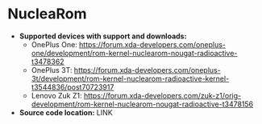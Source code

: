 # NucleaRom

+ **Supported devices with support and downloads:**
    + OnePlus One: https://forum.xda-developers.com/oneplus-one/development/rom-kernel-nuclearom-nougat-radioactive-t3478362
    + OnePlus 3T: https://forum.xda-developers.com/oneplus-3t/development/rom-kernel-nuclearom-radioactive-kernel-t3544836/post70723917
    + Lenovo Zuk Z1: https://forum.xda-developers.com/zuk-z1/orig-development/rom-kernel-nuclearom-nougat-radioactive-t3478156
+ **Source code location:** LINK
